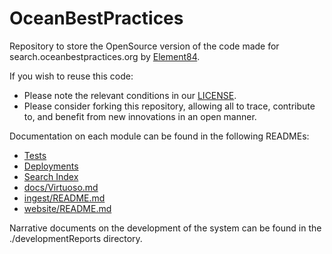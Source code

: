 # OceanBestPractices

Repository to store the OpenSource version of the code made for search.oceanbestpractices.org by [Element84](https://www.element84.com).

If you wish to reuse this code:

* Please note the relevant conditions in our [LICENSE](https://github.com/iodepo/OceanBestPractices/blob/master/LICENSE).
* Please consider forking this repository, allowing all to trace, contribute to, and benefit from new innovations in an open manner.

Documentation on each module can be found in the following READMEs:

* [Tests](./TESTS.md)
* [Deployments](./DEPLOYMENTS.md)
* [Search Index](./SearchIndex.md)
* [docs/Virtuoso.md](./docs/Virtuoso.md)
* [ingest/README.md](./ingest/README.md)
* [website/README.md](./website/README.md)

Narrative documents on the development of the system can be found in the ./developmentReports directory.
